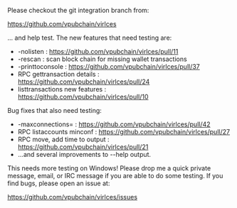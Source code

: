 Please checkout the git integration branch from:

https://github.com/vpubchain/virlces

... and help test.  The new features that need testing are:

* -nolisten : https://github.com/vpubchain/virlces/pull/11
* -rescan : scan block chain for missing wallet transactions
* -printtoconsole : https://github.com/vpubchain/virlces/pull/37
* RPC gettransaction details : https://github.com/vpubchain/virlces/pull/24
* listtransactions new features : https://github.com/vpubchain/virlces/pull/10

Bug fixes that also need testing:

* -maxconnections= : https://github.com/vpubchain/virlces/pull/42
* RPC listaccounts minconf : https://github.com/vpubchain/virlces/pull/27
* RPC move, add time to output : https://github.com/vpubchain/virlces/pull/21
* ...and several improvements to --help output.

This needs more testing on Windows!  Please drop me a quick private message, email, or IRC message if you are able to do some testing.  If you find bugs, please open an issue at:

https://github.com/vpubchain/virlces/issues
